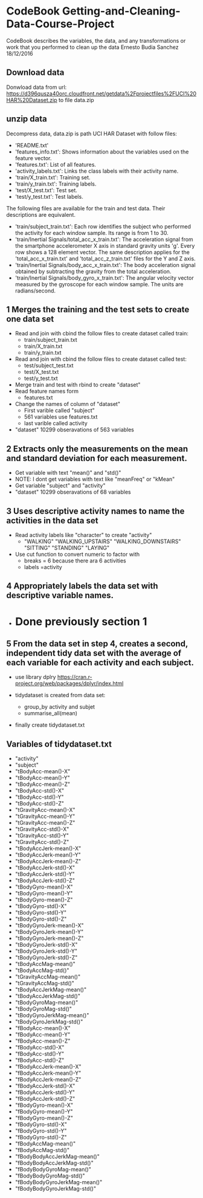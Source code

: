 # CodeBook Getting-and-Cleaning-Data-Course-Project
CodeBook describes the variables, the data, and any transformations or work that you performed to clean up the data
Ernesto Budia Sanchez 18/12/2016

## Download data
Donwload data from url: https://d396qusza40orc.cloudfront.net/getdata%2Fprojectfiles%2FUCI%20HAR%20Dataset.zip to file data.zip

## unzip data
Decompress data, data.zip is path UCI HAR Dataset with follow files:

- 'README.txt'
- 'features_info.txt': Shows information about the variables used on the feature vector.
- 'features.txt': List of all features.
- 'activity_labels.txt': Links the class labels with their activity name.
- 'train/X_train.txt': Training set.
- 'train/y_train.txt': Training labels.
- 'test/X_test.txt': Test set.
- 'test/y_test.txt': Test labels.

The following files are available for the train and test data. Their descriptions are equivalent. 

- 'train/subject_train.txt': Each row identifies the subject who performed the activity for each window sample. Its range is from 1 to 30. 
- 'train/Inertial Signals/total_acc_x_train.txt': The acceleration signal from the smartphone accelerometer X axis in standard gravity units 'g'. Every row shows a 128 element vector. The same description applies for the 'total_acc_x_train.txt' and 'total_acc_z_train.txt' files for the Y and Z axis. 
- 'train/Inertial Signals/body_acc_x_train.txt': The body acceleration signal obtained by subtracting the gravity from the total acceleration. 
- 'train/Inertial Signals/body_gyro_x_train.txt': The angular velocity vector measured by the gyroscope for each window sample. The units are radians/second. 

## 1 Merges the training and the test sets to create one data set

+ Read and join with cbind the follow files to create dataset called train:
  + train/subject_train.txt
  + train/X_train.txt
  + train/y_train.txt
+ Read and join with cbind the follow files to create dataset called test:
  + test/subject_test.txt
  + test/X_test.txt
  + test/y_test.txt
+ Merge train and test with rbind to create "dataset"
+ Read feature names form 
  + features.txt   
+ Change the names of column of "dataset"
  + First varible called "subject"
  + 561 variables use features.txt
  + last varible called activity
+ "dataset" 10299 obseravations of 563 variables

## 2 Extracts only the measurements on the mean and standard deviation for each measurement.

+ Get variable with text "mean()" and "std()"
+ NOTE: I dont get variables with text like "meanFreq" or "kMean"
+ Get variable "subject" and "activity"
+ "dataset" 10299 obseravations of 68 variables

## 3  Uses descriptive activity names to name the activities in the data set

+ Read activity labels like "character" to create "activity"
  + "WALKING" "WALKING_UPSTAIRS" "WALKING_DOWNSTAIRS" "SITTING" "STANDING" "LAYING"
+ Use cut function to convert numeric to factor with 
  + breaks = 6 because there ara 6 activities
  + labels =activity
  
## 4 Appropriately labels the data set with descriptive variable names.

+ # Done previously section 1

## 5 From the data set in step 4, creates a second, independent tidy data set with the average of each variable for each activity and each subject.

+ use library dplry https://cran.r-project.org/web/packages/dplyr/index.html
+ tidydataset is created from data set: 
  + group_by activity and subjet
  + summarise_all(mean)

+ finally create tidydataset.txt

## Variables of tidydataset.txt

+ "activity"
+ "subject"
+ "tBodyAcc-mean()-X"
+ "tBodyAcc-mean()-Y"
+ "tBodyAcc-mean()-Z"
+ "tBodyAcc-std()-X"
+ "tBodyAcc-std()-Y"
+ "tBodyAcc-std()-Z"
+ "tGravityAcc-mean()-X"
+ "tGravityAcc-mean()-Y"
+ "tGravityAcc-mean()-Z"
+ "tGravityAcc-std()-X"
+ "tGravityAcc-std()-Y"
+ "tGravityAcc-std()-Z"
+ "tBodyAccJerk-mean()-X"
+ "tBodyAccJerk-mean()-Y"
+ "tBodyAccJerk-mean()-Z"
+ "tBodyAccJerk-std()-X"
+ "tBodyAccJerk-std()-Y"
+ "tBodyAccJerk-std()-Z"
+ "tBodyGyro-mean()-X"
+ "tBodyGyro-mean()-Y"
+ "tBodyGyro-mean()-Z"
+ "tBodyGyro-std()-X"
+ "tBodyGyro-std()-Y"
+ "tBodyGyro-std()-Z"
+ "tBodyGyroJerk-mean()-X"
+ "tBodyGyroJerk-mean()-Y"
+ "tBodyGyroJerk-mean()-Z"
+ "tBodyGyroJerk-std()-X"
+ "tBodyGyroJerk-std()-Y"
+ "tBodyGyroJerk-std()-Z"
+ "tBodyAccMag-mean()"
+ "tBodyAccMag-std()"
+ "tGravityAccMag-mean()"
+ "tGravityAccMag-std()"
+ "tBodyAccJerkMag-mean()"
+ "tBodyAccJerkMag-std()"
+ "tBodyGyroMag-mean()"
+ "tBodyGyroMag-std()"
+ "tBodyGyroJerkMag-mean()"
+ "tBodyGyroJerkMag-std()"
+ "fBodyAcc-mean()-X"
+ "fBodyAcc-mean()-Y"
+ "fBodyAcc-mean()-Z"
+ "fBodyAcc-std()-X"
+ "fBodyAcc-std()-Y"
+ "fBodyAcc-std()-Z"
+ "fBodyAccJerk-mean()-X"
+ "fBodyAccJerk-mean()-Y"
+ "fBodyAccJerk-mean()-Z"
+ "fBodyAccJerk-std()-X"
+ "fBodyAccJerk-std()-Y"
+ "fBodyAccJerk-std()-Z"
+ "fBodyGyro-mean()-X"
+ "fBodyGyro-mean()-Y"
+ "fBodyGyro-mean()-Z"
+ "fBodyGyro-std()-X"
+ "fBodyGyro-std()-Y"
+ "fBodyGyro-std()-Z"
+ "fBodyAccMag-mean()"
+ "fBodyAccMag-std()"
+ "fBodyBodyAccJerkMag-mean()"
+ "fBodyBodyAccJerkMag-std()"
+ "fBodyBodyGyroMag-mean()"
+ "fBodyBodyGyroMag-std()"
+ "fBodyBodyGyroJerkMag-mean()"
+ "fBodyBodyGyroJerkMag-std()"


